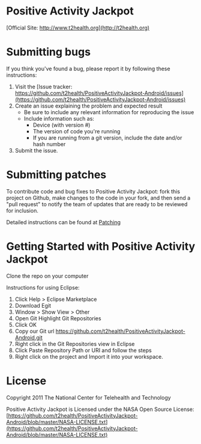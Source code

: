 Positive Activity Jackpot
===============

[Official Site: http://www.t2health.org](http://t2health.org)

Submitting bugs
===============
If you think you've found a bug, please report it by following these instructions:  

1. Visit the [Issue tracker: https://github.com/t2health/PositiveActivityJackpot-Android/issues](https://github.com/t2health/PositiveActivityJackpot-Android/issues)
2. Create an issue explaining the problem and expected result
    - Be sure to include any relevant information for reproducing the issue
    - Include information such as:
        * Device (with version #)
        * The version of code you're running
        * If you are running from a git version, include the date and/or hash number
3. Submit the issue.

Submitting patches
==================
To contribute code and bug fixes to Positive Activity Jackpot: fork this project on Github, make changes to the code in your fork, 
and then send a "pull request" to notify the team of updates that are ready to be reviewed for inclusion.

Detailed instructions can be found at [Patching](https://gist.github.com/1507418)

Getting Started with Positive Activity Jackpot
==============================================
Clone the repo on your computer

Instructions for using Eclipse:

1. Click Help > Eclipse Marketplace
2. Download Egit
3. Window > Show View > Other
4. Open Git Highlight Git Repositories
5. Click OK
6. Copy our Git url https://github.com/t2health/PositiveActivityJackpot-Android.git
7. Right click in the Git Repositories view in Eclipse
8. Click Paste Repository Path or URI and follow the steps
9. Right click on the project and Import it into your workspace.

License
==============================================
Copyright 2011 The National Center for Telehealth and Technology

Positive Activity Jackpot is Licensed under the NASA Open Source License: [https://github.com/t2health/PositiveActivityJackpot-Android/blob/master/NASA-LICENSE.txt](https://github.com/t2health/PositiveActivityJackpot-Android/blob/master/NASA-LICENSE.txt)
